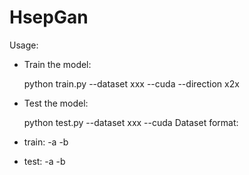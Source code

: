 # HsepGan
Usage:
+ Train the model:

  python train.py --dataset xxx --cuda --direction x2x

+ Test the model:

  python test.py --dataset xxx --cuda
Dataset format:
+ train:
    -a
    -b
+ test:
    -a
    -b